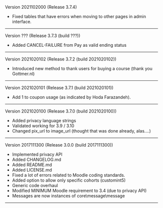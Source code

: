 Version 2021102000 (Release 3.7.4)
* Fixed tables that have errors when moving to other pages in admin interface.

-----

Version ??? (Release 3.7.3 (build ???))
* Added CANCEL-FAILURE from Pay as valid ending status

-----
Version 2021020102 (Release 3.7.2 (build 2021020102))
* Introduced new method to thank users for buying a course (thank you Gottmer.nl)

-----
Version 2021020101 (Release 3.7.1 (build 2021020101))
* Add 1 to coupon usage (as indicated by Hoda Farazandeh).

-----
Version 2021020100 (Release 3.7.0 (build 2021020100))
* Added privacy language strings
* Validated working for 3.9 / 3.10
* Changed pix_url  to image_url (thought that was done already, alas....)

-----
Version 2017111300 (Release 3.0.0 (build 2017111300))
* Implemented privacy API
* Added CHANGELOG.md
* Added README.md
* Added LICENSE.md
* Fixed a lot of errors related to Moodle coding standards.
* Added option to allow only specific cohorts (customint5)
* Generic code overhaul
* Modified MINIMUM Moodle requirement to 3.4 (due to privacy API)
* Messages are now instances of core\message\message

-----
